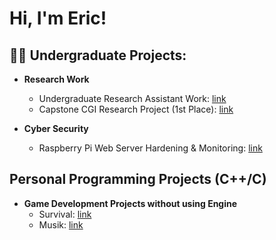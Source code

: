 <h1>Hi, I'm Eric!
  
<h2>👨‍💻 Undergraduate Projects:</h2>

- <b>Research Work</b>
  - Undergraduate Research Assistant Work:  [link](https://github.com/ekim633/gmu-ltesniffer)
  - Capstone CGI Research Project (1st Place): [link](https://github.com/ekim633/CGI-Capstone-Project)

- <b>Cyber Security</b>
  -  Raspberry Pi Web Server Hardening & Monitoring: [link](https://github.com/ekim633/Raspberry-Pi-Web-Server-Hardening)


<h2> Personal Programming Projects (C++/C) </h2>

- <b>Game Development Projects without using Engine </b>
  - Survival:  [link](https://github.com/ekim633/Survival)
  - Musik:  [link](https://github.com/ekim633/Muzik)
<!--
**ekim633/ekim633** is a ✨ _special_ ✨ repository because its `README.md` (this file) appears on your GitHub profile.

Here are some ideas to get you started:

- 🔭 I’m currently working on ...
- 🌱 I’m currently learning ...
- 👯 I’m looking to collaborate on ...
- 🤔 I’m looking for help with ...
- 💬 Ask me about ...
- 📫 How to reach me: ...
- 😄 Pronouns: ...
- ⚡ Fun fact: ...
-->
